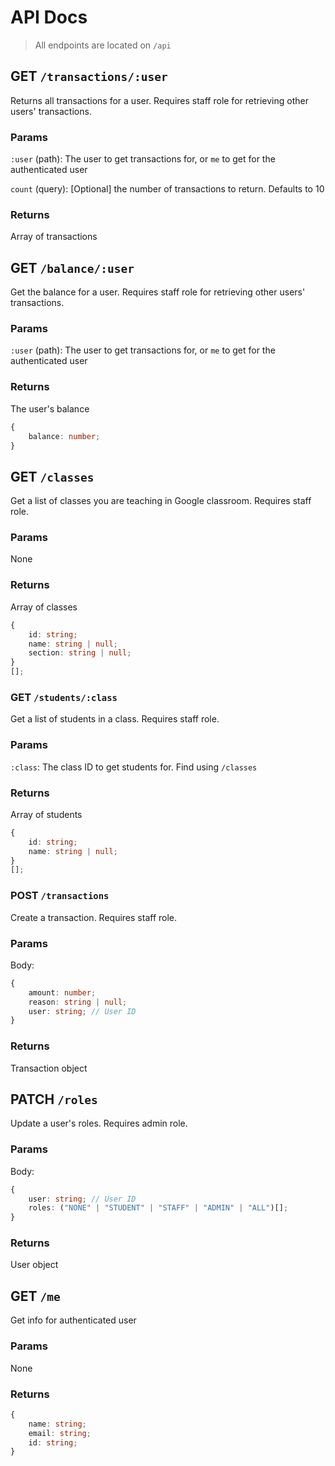# API Docs

> All endpoints are located on `/api`

## GET `/transactions/:user`

Returns all transactions for a user. Requires staff role for retrieving other users' transactions.

### Params

`:user` (path): The user to get transactions for, or `me` to get for the authenticated user

`count` (query): [Optional] the number of transactions to return. Defaults to 10

### Returns

Array of transactions

## GET `/balance/:user`

Get the balance for a user. Requires staff role for retrieving other users' transactions.

### Params

`:user` (path): The user to get transactions for, or `me` to get for the authenticated user

### Returns

The user's balance

```ts
{
	balance: number;
}
```

## GET `/classes`

Get a list of classes you are teaching in Google classroom. Requires staff role.

### Params

None

### Returns

Array of classes

```ts
{
	id: string;
	name: string | null;
	section: string | null;
}
[];
```

### GET `/students/:class`

Get a list of students in a class. Requires staff role.

### Params

`:class`: The class ID to get students for. Find using `/classes`

### Returns

Array of students

```ts
{
	id: string;
	name: string | null;
}
[];
```

### POST `/transactions`

Create a transaction. Requires staff role.

### Params

Body:

```ts
{
	amount: number;
	reason: string | null;
	user: string; // User ID
}
```

### Returns

Transaction object

## PATCH `/roles`

Update a user's roles. Requires admin role.

### Params

Body:

```ts
{
	user: string; // User ID
	roles: ("NONE" | "STUDENT" | "STAFF" | "ADMIN" | "ALL")[];
}
```

### Returns

User object

## GET `/me`

Get info for authenticated user

### Params

None

### Returns

```ts
{
	name: string;
	email: string;
	id: string;
}
```
